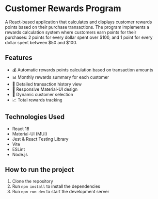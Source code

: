<!-- # React + Vite

This template provides a minimal setup to get React working in Vite with HMR and some ESLint rules.

Currently, two official plugins are available:

- [@vitejs/plugin-react](https://github.com/vitejs/vite-plugin-react/blob/main/packages/plugin-react/README.md) uses [Babel](https://babeljs.io/) for Fast Refresh
- [@vitejs/plugin-react-swc](https://github.com/vitejs/vite-plugin-react-swc) uses [SWC](https://swc.rs/) for Fast Refresh -->

# Customer Rewards Program

A React-based application that calculates and displays customer rewards points based on their purchase transactions. The program implements a rewards calculation system where customers earn points for their purchases: 2 points for every dollar spent over $100, and 1 point for every dollar spent between $50 and $100.

## Features

- 💰 Automatic rewards points calculation based on transaction amounts
- 📊 Monthly rewards summary for each customer
- 📝 Detailed transaction history view
- 📱 Responsive Material-UI design
- 🔄 Dynamic customer selection
- 📈 Total rewards tracking

## Technologies Used

- React 18
- Material-UI (MUI)
- Jest & React Testing Library
- Vite
- ESLint
- Node.js

## How to run the project

1. Clone the repository
2. Run `npm install` to install the dependencies
3. Run `npm run dev` to start the development server
